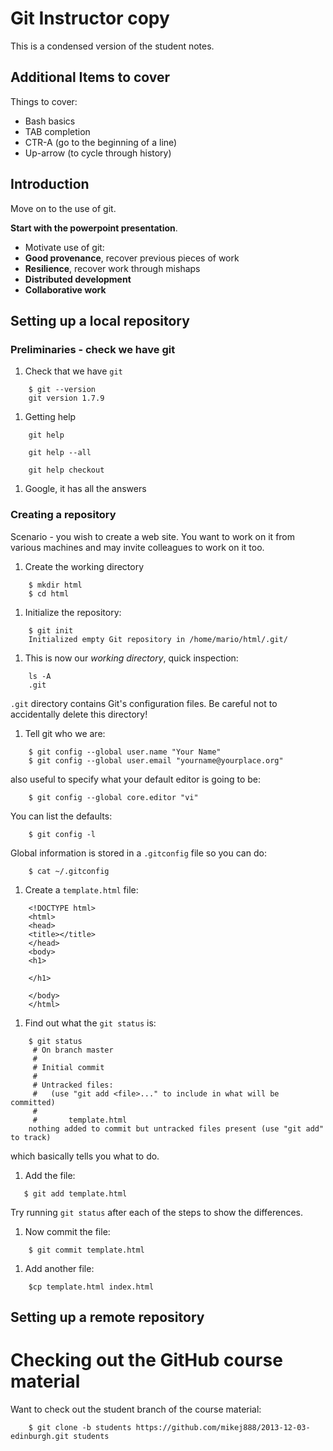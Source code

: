 # Git Instructor copy

This is a condensed version of the student notes.

## Additional Items to cover
Things to cover:

* Bash basics
 * TAB completion
 * CTR-A (go to the beginning of a line)
 * Up-arrow (to cycle through history)


## Introduction

Move on to the use of git.

**Start with the powerpoint presentation**.

* Motivate use of git:
 * **Good provenance**, recover previous pieces of work
 * **Resilience**, recover work through mishaps
 * **Distributed development** 
 * **Collaborative work**

## Setting up a local repository

### Preliminaries - check we have git

1. Check that we have ```git```
```
    $ git --version
    git version 1.7.9
```
1. Getting help
```
    git help
```
```
    git help --all
```
```
    git help checkout
```
1. Google, it has all the answers

### Creating a repository

Scenario - you wish to create a web site. You want to work on it from various machines and may invite colleagues to work on it too.

1. Create the working directory
```
    $ mkdir html
    $ cd html
```

1. Initialize the repository:
```
    $ git init
    Initialized empty Git repository in /home/mario/html/.git/
```

1. This is now our *working directory*, quick inspection:
```
    ls -A
    .git
```
`.git` directory contains Git's configuration files. Be careful not to accidentally delete this directory! 
1. Tell git who we are:
```
    $ git config --global user.name "Your Name"
    $ git config --global user.email "yourname@yourplace.org"
```
also useful to specify what your default editor is going to be:
```
    $ git config --global core.editor "vi"
```
You can list the defaults:
```
    $ git config -l
```
Global information is stored in a ```.gitconfig``` file so you can do:
```
    $ cat ~/.gitconfig
```
1. Create a ```template.html``` file:
```
    <!DOCTYPE html>
    <html>
    <head>
    <title></title>
    </head>
    <body>
    <h1>

    </h1>

    </body>
    </html>
```

1. Find out what the ```git status``` is:
```
    $ git status
     # On branch master
     #
     # Initial commit
     #
     # Untracked files:
     #   (use "git add <file>..." to include in what will be committed)
     #
     #       template.html
    nothing added to commit but untracked files present (use "git add" to track)
```
which basically tells you what to do.

1. Add the file:
```
   $ git add template.html
```
Try running ```git status``` after each of the steps to show the differences.

1. Now commit the file:
```
    $ git commit template.html
```
1. Add another file:
```
    $cp template.html index.html
```

## Setting up a remote repository

# Checking out the GitHub course material

Want to check out the student branch of the course material:

```
    $ git clone -b students https://github.com/mikej888/2013-12-03-edinburgh.git students 
```